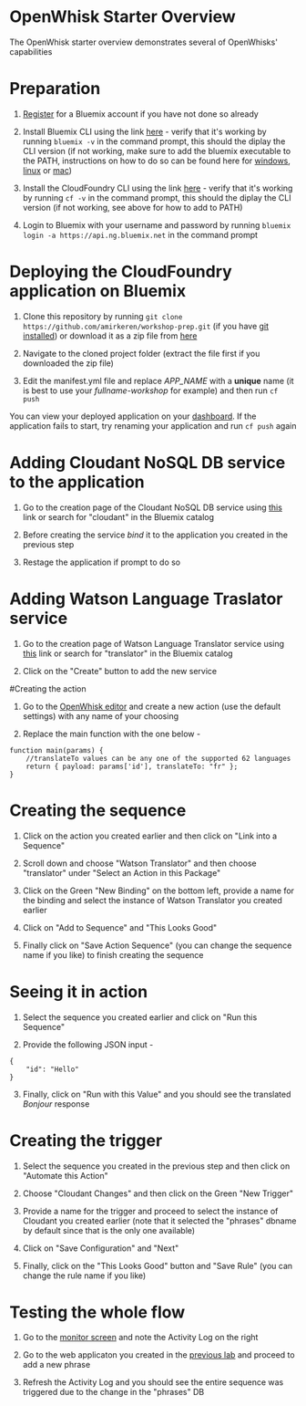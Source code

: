 # OpenWhisk Starter Overview

The OpenWhisk starter overview demonstrates several of OpenWhisks' capabilities

# Preparation

1. [Register](https://console.ng.bluemix.net/registration) for a Bluemix account if you have not done so already

2. Install Bluemix CLI using the link [here](http://clis.ng.bluemix.net/ui/home.html) - verify that it's working by running `bluemix -v` in the command prompt, this should the diplay the CLI version (if not working, make sure to add the bluemix executable to the PATH, instructions on how to do so can be found here for [windows](http://www.computerhope.com/issues/ch000549.htm), [linux](http://www.troubleshooters.com/linux/prepostpath.htm) or [mac](http://architectryan.com/2012/10/02/add-to-the-path-on-mac-os-x-mountain-lion/#.WH9RLbZ96L8))

3. Install the CloudFoundry CLI using the link [here](https://github.com/cloudfoundry/cli/releases) - verify that it's working by running `cf -v` in the command prompt, this should the diplay the CLI version (if not working, see above for how to add to PATH)

4. Login to Bluemix with your username and password by running `bluemix login -a https://api.ng.bluemix.net` in the command prompt

# Deploying the CloudFoundry application on Bluemix

1. Clone this repository by running `git clone https://github.com/amirkeren/workshop-prep.git` (if you have [git installed](https://git-scm.com/downloads)) or download it as a zip file from [here](https://github.com/amirkeren/workshop-prep/archive/master.zip)

2. Navigate to the cloned project folder (extract the file first if you downloaded the zip file)

3. Edit the manifest.yml file and replace *APP_NAME* with a **unique** name (it is best to use your *fullname-workshop* for example) and then run `cf push`

You can view your deployed application on your [dashboard](https://console.ng.bluemix.net/dashboard/apps). If the application fails to start, try renaming your application and run `cf push` again

# Adding Cloudant NoSQL DB service to the application

1. Go to the creation page of the Cloudant NoSQL DB service using [this](https://console.ng.bluemix.net/catalog/services/cloudant-nosql-db/) link or search for "cloudant" in the Bluemix catalog

2. Before creating the service *bind* it to the application you created in the previous step

3. Restage the application if prompt to do so

# Adding Watson Language Traslator service

1. Go to the creation page of Watson Language Translator service using [this](https://console.ng.bluemix.net/catalog/services/language-translator) link or search for "translator" in the Bluemix catalog 

2. Click on the "Create" button to add the new service

#Creating the action

1. Go to the [OpenWhisk editor](https://console.ng.bluemix.net/openwhisk/editor) and create a new action (use the default settings) with any name of your choosing

2. Replace the main function with the one below -

```
function main(params) {
	//translateTo values can be any one of the supported 62 languages
	return { payload: params['id'], translateTo: "fr" };
}
```

# Creating the sequence

1. Click on the action you created earlier and then click on "Link into a Sequence"

2. Scroll down and choose "Watson Translator" and then choose "translator" under "Select an Action in this Package"

3. Click on the Green "New Binding" on the bottom left, provide a name for the binding and select the instance of Watson Translator you created earlier

4. Click on "Add to Sequence" and "This Looks Good"

5. Finally click on "Save Action Sequence" (you can change the sequence name if you like) to finish creating the sequence

# Seeing it in action

1. Select the sequence you created earlier and click on "Run this Sequence"

2. Provide the following JSON input -

```
{
    "id": "Hello"
}
```

3. Finally, click on "Run with this Value" and you should see the translated *Bonjour* response

# Creating the trigger

1. Select the sequence you created in the previous step and then click on "Automate this Action"

2. Choose "Cloudant Changes" and then click on the Green "New Trigger"

3. Provide a name for the trigger and proceed to select the instance of Cloudant you created earlier (note that it selected the "phrases" dbname by default since that is the only one available)

4. Click on "Save Configuration" and "Next"

5. Finally, click on the "This Looks Good" button and "Save Rule" (you can change the rule name if you like)


# Testing the whole flow

1. Go to the [monitor screen](https://console.ng.bluemix.net/openwhisk/dashboard) and note the Activity Log on the right

2. Go to the web applicaton you created in the [previous lab](https://github.com/amirkeren/bluemix-lab1) and proceed to add a new phrase

3. Refresh the Activity Log and you should see the entire sequence was triggered due to the change in the "phrases" DB
